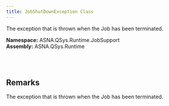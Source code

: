 ```yaml
---
title: JobShutDownException Class
---
```


The exception that is thrown when the Job has been terminated.

**Namespace:** ASNA.QSys.Runtime.JobSupport <br/>
**Assembly:** ASNA.QSys.Runtime

<br>
<br>

## Remarks

The exception that is thrown when the Job has been terminated.

[//]: # ($$TODO: Complete the Remarks section.)

<br>
<br>

